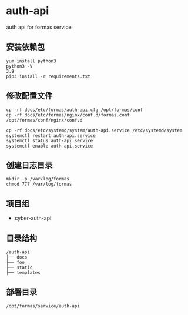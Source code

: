 # auth-api
auth api for formas service

## 安装依赖包
```
yum install python3
python3 -V
3.9
pip3 install -r requirements.txt
```

## 修改配置文件
```
cp -rf docs/etc/formas/auth-api.cfg /opt/formas/conf
cp -rf docs/etc/formas/nginx/conf.d/formas.conf /opt/formas/conf/nginx/conf.d

cp -rf docs/etc/systemd/system/auth-api.service /etc/systemd/system
systemctl restart auth-api.service
systemctl status auth-api.service
systemctl enable auth-api.service
```

## 创建日志目录
```
mkdir -p /var/log/formas
chmod 777 /var/log/formas
```

## 项目组
* cyber-auth-api

## 目录结构
```
/auth-api
├── docs
├── foo
├── static
├── templates
```

## 部署目录
```
/opt/formas/service/auth-api
```
